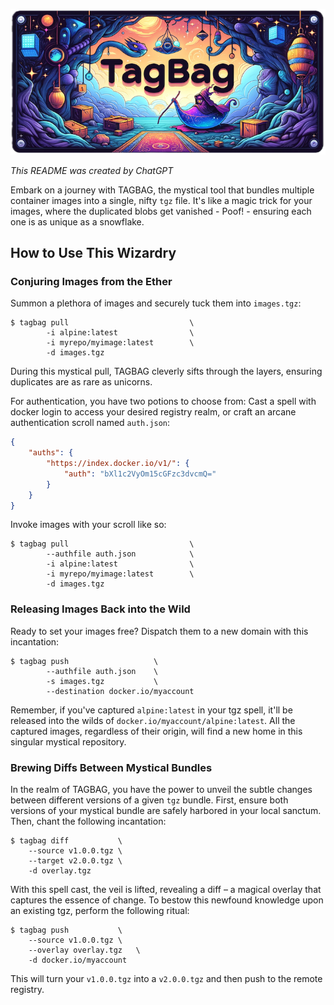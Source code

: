 <p align="center">
    <img src="banner.png" alt="Banner">
</p>

_This README was created by ChatGPT_

Embark on a journey with TAGBAG, the mystical tool that bundles multiple container
images into a single, nifty `tgz` file. It's like a magic trick for your images,
where the duplicated blobs get vanished - Poof! - ensuring each one is as unique as
a snowflake.

## How to Use This Wizardry

### Conjuring Images from the Ether

Summon a plethora of images and securely tuck them into `images.tgz`:

```
$ tagbag pull                           \
        -i alpine:latest                \
        -i myrepo/myimage:latest        \
        -d images.tgz
```

During this mystical pull, TAGBAG cleverly sifts through the layers, ensuring duplicates
are as rare as unicorns.

For authentication, you have two potions to choose from: Cast a spell with docker login
to access your desired registry realm, or craft an arcane authentication scroll named
`auth.json`:

```json
{
    "auths": {
        "https://index.docker.io/v1/": {
            "auth": "bXl1c2VyOm15cGFzc3dvcmQ="
        }
    }
}
```

Invoke images with your scroll like so:

```
$ tagbag pull                           \
        --authfile auth.json            \
        -i alpine:latest                \
        -i myrepo/myimage:latest        \
        -d images.tgz
```

### Releasing Images Back into the Wild

Ready to set your images free? Dispatch them to a new domain with this incantation:

```
$ tagbag push                   \
        --authfile auth.json    \
        -s images.tgz           \
        --destination docker.io/myaccount
```

Remember, if you've captured `alpine:latest` in your tgz spell, it'll be released into
the wilds of `docker.io/myaccount/alpine:latest`. All the captured images, regardless
of their origin, will find a new home in this singular mystical repository.


### Brewing Diffs Between Mystical Bundles

In the realm of TAGBAG, you have the power to unveil the subtle changes between different
versions of a given `tgz` bundle. First, ensure both versions of your mystical bundle are
safely harbored in your local sanctum. Then, chant the following incantation:


```
$ tagbag diff			\
	--source v1.0.0.tgz	\
	--target v2.0.0.tgz	\
	-d overlay.tgz
```

With this spell cast, the veil is lifted, revealing a diff – a magical overlay that
captures the essence of change. To bestow this newfound knowledge upon an existing
tgz, perform the following ritual:


```
$ tagbag push			\
	--source v1.0.0.tgz	\
	--overlay overlay.tgz	\
	-d docker.io/myaccount
```

This will turn your `v1.0.0.tgz` into a `v2.0.0.tgz` and then push to the remote
registry.
